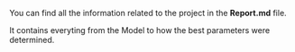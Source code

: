 You can find all the information related to the project in the **Report.md** file.

It contains everyting from the Model to how the best parameters were determined.
